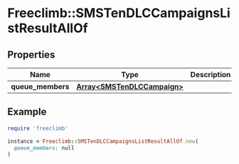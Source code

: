 # Freeclimb::SMSTenDLCCampaignsListResultAllOf

## Properties

| Name | Type | Description | Notes |
| ---- | ---- | ----------- | ----- |
| **queue_members** | [**Array&lt;SMSTenDLCCampaign&gt;**](SMSTenDLCCampaign.md) |  | [optional] |

## Example

```ruby
require 'freeclimb'

instance = Freeclimb::SMSTenDLCCampaignsListResultAllOf.new(
  queue_members: null
)
```


